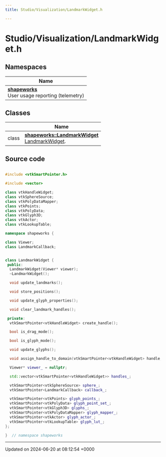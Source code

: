 ```yaml
---
title: Studio/Visualization/LandmarkWidget.h

---
```


# Studio/Visualization/LandmarkWidget.h



## Namespaces

| Name           |
| -------------- |
| **[shapeworks](../Namespaces/namespaceshapeworks.md)** <br>User usage reporting (telemetry)  |

## Classes

|                | Name           |
| -------------- | -------------- |
| class | **[shapeworks::LandmarkWidget](../Classes/classshapeworks_1_1LandmarkWidget.md)** <br>[LandmarkWidget]().  |




## Source code

```cpp

#include <vtkSmartPointer.h>

#include <vector>

class vtkHandleWidget;
class vtkSphereSource;
class vtkPolyDataMapper;
class vtkPoints;
class vtkPolyData;
class vtkGlyph3D;
class vtkActor;
class vtkLookupTable;

namespace shapeworks {

class Viewer;
class LandmarkCallback;


class LandmarkWidget {
 public:
  LandmarkWidget(Viewer* viewer);
  ~LandmarkWidget();

  void update_landmarks();

  void store_positions();

  void update_glyph_properties();

  void clear_landmark_handles();

 private:
  vtkSmartPointer<vtkHandleWidget> create_handle();

  bool is_drag_mode();

  bool is_glyph_mode();

  void update_glyphs();

  void assign_handle_to_domain(vtkSmartPointer<vtkHandleWidget> handle, int domain_id);

  Viewer* viewer_ = nullptr;

  std::vector<vtkSmartPointer<vtkHandleWidget>> handles_;

  vtkSmartPointer<vtkSphereSource> sphere_;
  vtkSmartPointer<LandmarkCallback> callback_;

  vtkSmartPointer<vtkPoints> glyph_points_;
  vtkSmartPointer<vtkPolyData> glyph_point_set_;
  vtkSmartPointer<vtkGlyph3D> glyphs_;
  vtkSmartPointer<vtkPolyDataMapper> glyph_mapper_;
  vtkSmartPointer<vtkActor> glyph_actor_;
  vtkSmartPointer<vtkLookupTable> glyph_lut_;
};

}  // namespace shapeworks
```


-------------------------------

Updated on 2024-06-20 at 08:12:54 +0000
